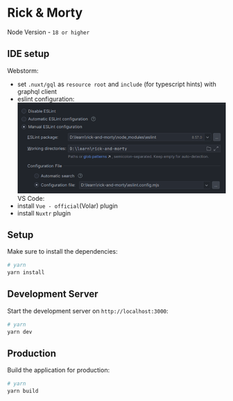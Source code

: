 # Rick & Morty

Node Version - `18 or higher`

## IDE setup
Webstorm:
- set `.nuxt/gql` as `resource root` and `include` (for typescript hints) with graphql client
- eslint configuration:
![img.png](img.png)
VS Code:
- install `Vue - official`(Volar) plugin
- install `Nuxtr` plugin

## Setup

Make sure to install the dependencies:

```bash
# yarn
yarn install
```

## Development Server

Start the development server on `http://localhost:3000`:

```bash
# yarn
yarn dev
```

## Production

Build the application for production:

```bash
# yarn
yarn build
```
